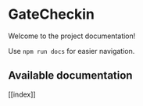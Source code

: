 # GateCheckin

Welcome to the project documentation!

Use `npm run docs` for easier navigation.

## Available documentation

[[index]]
